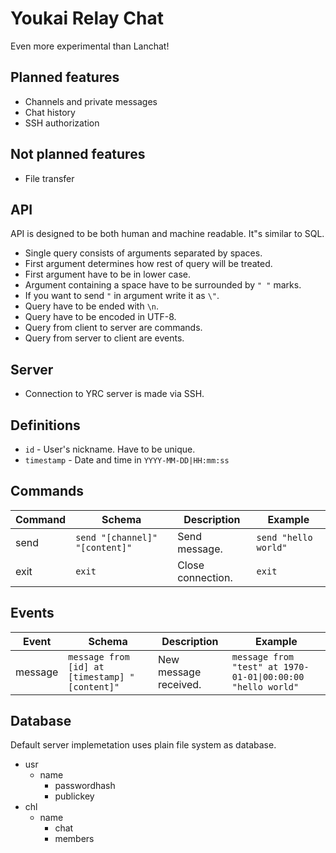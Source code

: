 # Youkai Relay Chat

Even more experimental than Lanchat!

## Planned features

* Channels and private messages
* Chat history
* SSH authorization

## Not planned features

* File transfer

## API

API is designed to be both human and machine readable. It"s similar to SQL.

* Single query consists of arguments separated by spaces.
* First argument determines how rest of query will be treated.
* First argument have to be in lower case.
* Argument containing a space have to be surrounded by `" "` marks.
* If you want to send `"` in argument write it as `\"`.
* Query have to be ended with `\n`.
* Query have to be encoded in UTF-8.
* Query from client to server are commands.
* Query from server to client are events.

## Server

* Connection to YRC server is made via SSH.

## Definitions

* `id` - User's nickname. Have to be unique.
* `timestamp` - Date and time in `YYYY-MM-DD|HH:mm:ss`

## Commands

| Command | Schema                         | Description       | Example              |
| ------- | ------------------------------ | ----------------- | -------------------- |
| send    | `send "[channel]" "[content]"` | Send message.     | `send "hello world"` |
| exit    | `exit`                         | Close connection. | `exit`               |

## Events

| Event   | Schema                                         | Description           | Example                                                     |
| ------- | ---------------------------------------------- | --------------------- | ----------------------------------------------------------- |
| message | `message from [id] at [timestamp] "[content]"` | New message received. | `message from "test" at 1970-01-01\|00:00:00 "hello world"` |

## Database

Default server implemetation uses plain file system as database.

* usr
  * name
    * passwordhash
    * publickey
* chl
  * name
    * chat
    * members
